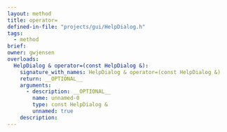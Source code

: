 ```yaml
---
layout: method
title: operator=
defined-in-file: "projects/gui/HelpDialog.h"
tags:
  - method
brief:
owner: gwjensen
overloads:
  HelpDialog & operator=(const HelpDialog &):
    signature_with_names: HelpDialog & operator=(const HelpDialog &)
    return: __OPTIONAL__
    arguments:
      - description: __OPTIONAL__
        name: unnamed-0
        type: const HelpDialog &
        unnamed: true
    description:
---
```


